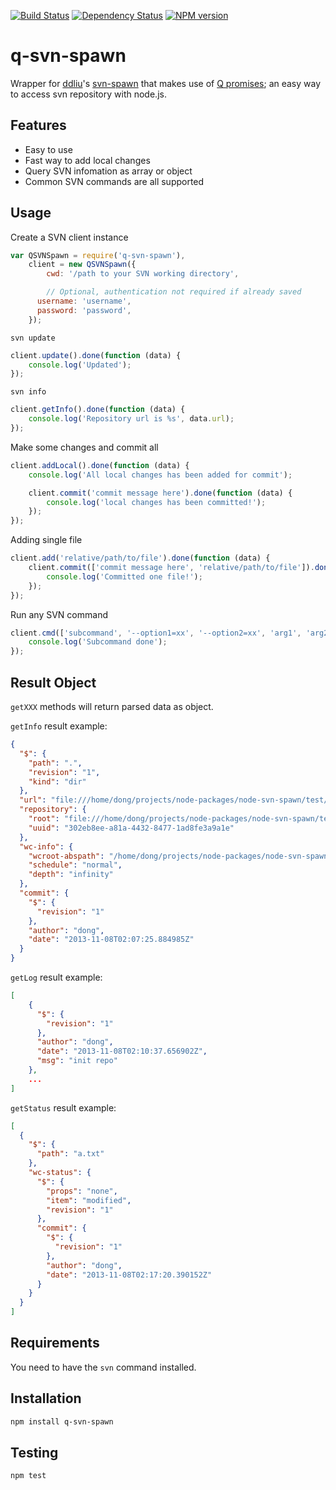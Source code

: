 [![Build Status](https://travis-ci.org/muchweb/q-svn-spawn.svg?branch=master)](https://travis-ci.org/muchweb/q-svn-spawn)
[![Dependency Status](https://gemnasium.com/muchweb/q-svn-spawn.svg)](https://gemnasium.com/muchweb/q-svn-spawn)
[![NPM version](https://badge.fury.io/js/q-svn-spawn.svg)](http://badge.fury.io/js/q-svn-spawn)

# q-svn-spawn

Wrapper for [ddliu](https://github.com/ddliu)'s [svn-spawn](https://github.com/ddliu/node-svn-spawn) that makes use of [Q promises](https://github.com/kriskowal/q); an easy way to access svn repository with node.js.

## Features

- Easy to use
- Fast way to add local changes
- Query SVN infomation as array or object
- Common SVN commands are all supported

## Usage

Create a SVN client instance

```js
var QSVNSpawn = require('q-svn-spawn'),
	client = new QSVNSpawn({
	    cwd: '/path to your SVN working directory',

	    // Optional, authentication not required if already saved
      username: 'username',
      password: 'password',
	});
```

`svn update`

```js
client.update().done(function (data) {
    console.log('Updated');
});
```

`svn info`

```js
client.getInfo().done(function (data) {
    console.log('Repository url is %s', data.url);
});
```

Make some changes and commit all

```js
client.addLocal().done(function (data) {
    console.log('All local changes has been added for commit');

    client.commit('commit message here').done(function (data) {
        console.log('local changes has been committed!');
    });
});
```

Adding single file

```js
client.add('relative/path/to/file').done(function (data) {
    client.commit(['commit message here', 'relative/path/to/file']).done(function (data) {
        console.log('Committed one file!');
    });
});
```

Run any SVN command

```js
client.cmd(['subcommand', '--option1=xx', '--option2=xx', 'arg1', 'arg2']).done(function (data) {
    console.log('Subcommand done');
});
```

## Result Object

`getXXX` methods will return parsed data as object.

`getInfo` result example:

```json
{
  "$": {
    "path": ".",
    "revision": "1",
    "kind": "dir"
  },
  "url": "file:///home/dong/projects/node-packages/node-svn-spawn/test/tmp/repo",
  "repository": {
    "root": "file:///home/dong/projects/node-packages/node-svn-spawn/test/tmp/repo",
    "uuid": "302eb8ee-a81a-4432-8477-1ad8fe3a9a1e"
  },
  "wc-info": {
    "wcroot-abspath": "/home/dong/projects/node-packages/node-svn-spawn/test/tmp/copy",
    "schedule": "normal",
    "depth": "infinity"
  },
  "commit": {
    "$": {
      "revision": "1"
    },
    "author": "dong",
    "date": "2013-11-08T02:07:25.884985Z"
  }
}
```

`getLog` result example:

```json
[
    {
      "$": {
        "revision": "1"
      },
      "author": "dong",
      "date": "2013-11-08T02:10:37.656902Z",
      "msg": "init repo"
    },
    ...
]
```

`getStatus` result example:

```json
[
  {
    "$": {
      "path": "a.txt"
    },
    "wc-status": {
      "$": {
        "props": "none",
        "item": "modified",
        "revision": "1"
      },
      "commit": {
        "$": {
          "revision": "1"
        },
        "author": "dong",
        "date": "2013-11-08T02:17:20.390152Z"
      }
    }
  }
]
```

## Requirements

You need to have the `svn` command installed.


## Installation

```bash
npm install q-svn-spawn
```

## Testing

```bash
npm test
```